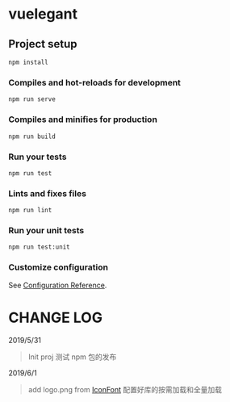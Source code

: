 # vuelegant

## Project setup

```
npm install
```

### Compiles and hot-reloads for development

```
npm run serve
```

### Compiles and minifies for production

```
npm run build
```

### Run your tests

```
npm run test
```

### Lints and fixes files

```
npm run lint
```

### Run your unit tests

```
npm run test:unit
```

### Customize configuration

See [Configuration Reference](https://cli.vuejs.org/config/).

# CHANGE LOG

2019/5/31

> Init proj
> 测试 npm 包的发布

2019/6/1

> add logo.png from [IconFont](https://www.iconfont.cn/collections/detail?spm=a313x.7781069.1998910419.d9df05512&cid=16695)
> 配置好库的按需加载和全量加载
